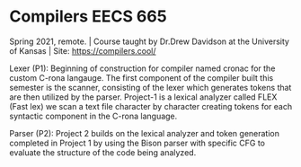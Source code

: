 # Compilers EECS 665 
Spring 2021, remote. |
Course taught by Dr.Drew Davidson at the University of Kansas |
Site: https://compilers.cool/

Lexer (P1):
  Beginning of construction for compiler named cronac for the custom C-rona langauge. 
  The first component of the compiler built this semester is the scanner, consisting of the lexer which generates tokens that are then utilized by the parser. Project-1 is a lexical analyzer called FLEX (Fast lex) we scan a text file character by character creating tokens for each syntactic component in the C-rona  language.
  
Parser (P2):
  Project 2 builds on the lexical analyzer and token generation completed in Project 1 by using the Bison parser with specific CFG to evaluate the structure of the code being analyzed.
